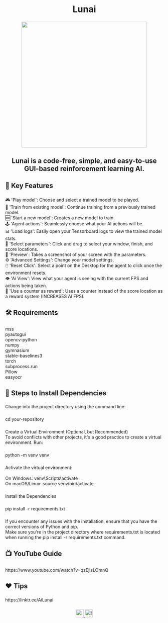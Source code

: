 <h1 align="center">Lunai</h1>

###

<div align="center">
  <img height="400" src="https://pbs.twimg.com/profile_images/1748497471636992000/1iv2fjDs_400x400.jpg"  />
</div>

###

<h2 align="center">Lunai is a code-free, simple, and easy-to-use GUI-based reinforcement learning AI.</h2>

###

<h2 align="left">🔑 Key Features</h2>

###

<p align="left">🎮 'Play model': Choose and select a trained model to be played.<br>🔄 'Train from existing model': Continue training from a previously trained model.<br>🆕 'Start a new model': Creates a new model to train.<br>🕹️ 'Agent actions': Seamlessly choose what your AI actions will be.<br>📊 'Load logs': Easily open your Tensorboard logs to view the trained model stats.<br>🎯 'Select parameters': Click and drag to select your window, finish, and score locations.<br>📸 'Preview': Takes a screenshot of your screen with the parameters.<br>⚙️ 'Advanced Settings': Change your model settings.<br>🖱️ 'Reset Click': Select a point on the Desktop for the agent to click once the environment resets.<br>👁️ 'Ai View': View what your agent is seeing with the current FPS and actions being taken.<br>🔢 'Use a counter as reward': Uses a counter instead of the score location as a reward system (INCREASES AI FPS).</p>

###

<h2 align="left">🛠 Requirements</h2>

###

<p align="left">mss<br>pyautogui<br>opencv-python<br>numpy<br>gymnasium<br>stable-baselines3<br>torch<br>subprocess.run<br>Pillow<br>easyocr</p>

###

<h2 align="left">👣 Steps to Install Dependencies</h4>

###

<p align="left">Change into the project directory using the command line:</p>

###

<p align="left">cd your-repository</p>

###

<p align="left">Create a Virtual Environment (Optional, but Recommended)<br>To avoid conflicts with other projects, it's a good practice to create a virtual environment. Run:</p>

###

<p align="left">python -m venv venv</p>

###

<p align="left">Activate the virtual environment:<br><br>On Windows: venv\Scripts\activate<br>On macOS/Linux: source venv/bin/activate</p>

###

<p align="left">Install the Dependencies</p>

###

<p align="left">pip install -r requirements.txt</p>

###

<p align="left">If you encounter any issues with the installation, ensure that you have the correct versions of Python and pip.<br>Make sure you're in the project directory where requirements.txt is located when running the pip install -r requirements.txt command.</p>

###

<h2 align="left">📺 YouTube Guide</h2>

###

<p align="left">https://www.youtube.com/watch?v=qzEjlsLOmnQ</p>

###

<h2 align="left">❤️ Tips</h2>

###

<p align="left">https://linktr.ee/AiLunai</p>

###

<div align="center">
  <a href="https://studio.youtube.com/video/qzEjlsLOmnQ/edit" target="_blank">
    <img src="https://img.shields.io/static/v1?message=Youtube&logo=youtube&label=&color=FF0000&logoColor=white&labelColor=&style=for-the-badge" height="25" alt="youtube logo"  />
  </a>
  <a href="https://twitter.com/Lunai_Ai/photo" target="_blank">
    <img src="https://img.shields.io/static/v1?message=Twitter&logo=twitter&label=&color=1DA1F2&logoColor=white&labelColor=&style=for-the-badge" height="25" alt="twitter logo"  />
  </a>
</div>

###
